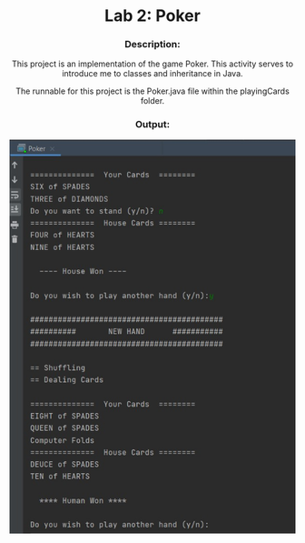 <div align='center'> <h1> Lab 2: Poker </h1>

### Description:
  
This project is an implementation of the game Poker. This activity serves to introduce me to classes and inheritance in Java.
  
The runnable for this project is the Poker.java file within the playingCards folder.
  
### Output:
 
 ![Alt text](lab02_output.jpg)
